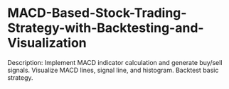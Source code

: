 # MACD-Based-Stock-Trading-Strategy-with-Backtesting-and-Visualization
Description: Implement MACD indicator calculation and generate buy/sell signals. Visualize MACD lines, signal line, and histogram. Backtest basic strategy. 

